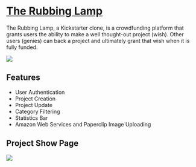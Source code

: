 <h1><a href="http://the-rubbing-lamp.herokuapp.com/#/">The Rubbing Lamp</a></h1>

<p>The Rubbing Lamp, a Kickstarter clone, is a crowdfunding platform that grants users the ability to make a well thought-out project (wish). Other users (genies) can back a project and ultimately grant that wish when it is fully funded.</p>

<img src="http://res.cloudinary.com/rudell84/image/upload/v1515783310/rubbing-lamp-home.jpg_y9xg8v.png"></img>

<h2>Features</h2>
<ul>
  <li>User Authentication</li>
  <li>Project Creation</li>
  <li>Project Update</li>
  <li>Category Filtering</li>
  <li>Statistics Bar</li>
  <li>Amazon Web Services and Paperclip Image Uploading</li>
</ul>

<h2>Project Show Page</h2>
<img src="http://res.cloudinary.com/rudell84/image/upload/v1515783726/rubbing-lamp-show_iwl0yg.png"></img>
